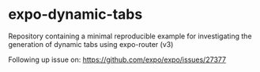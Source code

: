 # expo-dynamic-tabs

Repository containing a minimal reproducible example for investigating the generation of dynamic tabs using expo-router (v3)
  

Following up issue on: https://github.com/expo/expo/issues/27377
